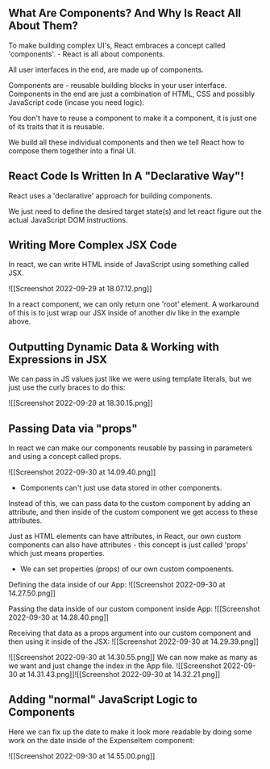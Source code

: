 ## What Are Components? And Why Is React All About Them?
To make building complex UI's, React embraces a concept called 'components'. - React is all about components.

All user interfaces in the end, are made up of components.

Components are - reusable building blocks in your user interface. Components in the end are just a combination of HTML, CSS and possibly JavaScript code (incase you need logic).

You don't have to reuse a component to make it a component, it is just one of its traits that it is reusable.

We build all these individual components and then we tell React how to compose them together into a final UI.

## React Code Is Written In A "Declarative Way"!
React uses a 'declarative' approach for building components.

We just need to define the desired target state(s) and let react figure out the actual JavaScript DOM instructions.

## Writing More Complex JSX Code
In react, we can write HTML inside of JavaScript using something called JSX.

![[Screenshot 2022-09-29 at 18.07.12.png]]

In a react component, we can only return one 'root' element. A workaround of this is to just wrap our JSX inside of another div like in the example above.

## Outputting Dynamic Data & Working with Expressions in JSX
We can pass in JS values just like we were using template literals, but we just use the curly braces to do this:

![[Screenshot 2022-09-29 at 18.30.15.png]]

## Passing Data via "props"
In react we can make our components reusable by passing in parameters and using a concept called props.

![[Screenshot 2022-09-30 at 14.09.40.png]]

- Components can't just use data stored in other components.

Instead of this, we can pass data to the custom component by adding an attribute, and then inside of the custom component we get access to these attributes.

Just as HTML elements can have attributes, in React, our own custom components can also have attributes - this concept is just called 'props' which just means properties.

- We can set properties (props) of our own custom compoenents.

Defining the data inside of our App:
![[Screenshot 2022-09-30 at 14.27.50.png]]

Passing the data inside of our custom component inside App:
![[Screenshot 2022-09-30 at 14.28.40.png]]

Receiving that data as a props argument into our custom component and then using it inside of the JSX:
![[Screenshot 2022-09-30 at 14.29.39.png]]

![[Screenshot 2022-09-30 at 14.30.55.png]]
We can now make as many as we want and just change the index in the App file.
![[Screenshot 2022-09-30 at 14.31.43.png]]![[Screenshot 2022-09-30 at 14.32.21.png]]
## Adding "normal" JavaScript Logic to Components
Here we can fix up the date to make it look more readable by doing some work on the date inside of the ExpenseItem component:

![[Screenshot 2022-09-30 at 14.55.00.png]]
